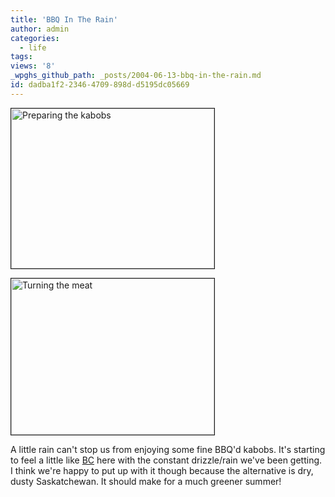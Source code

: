 ```yaml
---
title: 'BBQ In The Rain'
author: admin
categories:
  - life
tags: 
views: '8'
_wpghs_github_path: _posts/2004-06-13-bbq-in-the-rain.md
id: dadba1f2-2346-4709-898d-d5195dc05669
---
```

<p><img alt="Preparing the kabobs" src="http://www.mennoboy.com/chris/archives/images/home/IMG_1194.jpg" width="325" height="256" border="1" /></p>
<p><img alt="Turning the meat" src="http://www.mennoboy.com/chris/archives/images/home/IMG_1196.jpg" width="325" height="250" border="1" /></p>
<p>A little rain can't stop us from enjoying some fine BBQ'd kabobs.  It's starting to feel a little like <a href="http://www.gov.bc.ca">BC</a> here with the constant drizzle/rain we've been getting.  I think we're happy to put up with it though because the alternative is dry, dusty Saskatchewan.  It should make for a much greener summer!</p>
